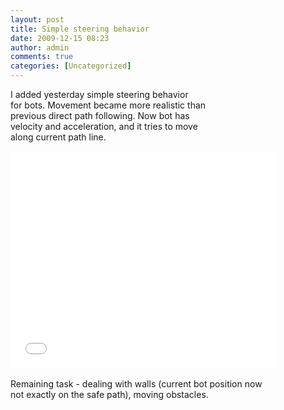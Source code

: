 ```yaml
---
layout: post
title: Simple steering behavior
date: 2009-12-15 08:23
author: admin
comments: true
categories: [Uncategorized]
---
```

I added yesterday simple steering behavior<br />for bots. Movement became more realistic than<br />previous direct path following. Now bot has <br />velocity and acceleration, and it tries to move<br />along current path line. <br /><br /><object width="425" height="344"><param name="movie" value="//www.youtube.com/v/Pw7GRTxxnYA&hl=en_US&fs=1&"></param><param name="allowFullScreen" value="true"></param><param name="allowscriptaccess" value="always"></param><embed src="//www.youtube.com/v/Pw7GRTxxnYA&hl=en_US&fs=1&" type="application/x-shockwave-flash" allowscriptaccess="always" allowfullscreen="true" width="425" height="344"></embed></object><br /><br />Remaining task - dealing with walls (current bot position now<br />not exactly on the safe path), moving obstacles.
